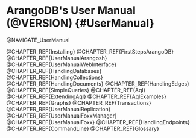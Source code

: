 ArangoDB's User Manual (@VERSION) {#UserManual}
===============================================

@NAVIGATE_UserManual

@CHAPTER_REF{Installing}
@CHAPTER_REF{FirstStepsArangoDB}
@CHAPTER_REF{UserManualArangosh}
@CHAPTER_REF{UserManualWebInterface}
@CHAPTER_REF{HandlingDatabases}
@CHAPTER_REF{HandlingCollections}
@CHAPTER_REF{HandlingDocuments}
@CHAPTER_REF{HandlingEdges}
@CHAPTER_REF{SimpleQueries}
@CHAPTER_REF{Aql}
@CHAPTER_REF{ExtendingAql}
@CHAPTER_REF{AqlExamples}
@CHAPTER_REF{Graphs}
@CHAPTER_REF{Transactions}
@CHAPTER_REF{UserManualReplication}
@CHAPTER_REF{UserManualFoxxManager}
@CHAPTER_REF{UserManualFoxx}
@CHAPTER_REF{HandlingEndpoints}
@CHAPTER_REF{CommandLine}
@CHAPTER_REF{Glossary}
